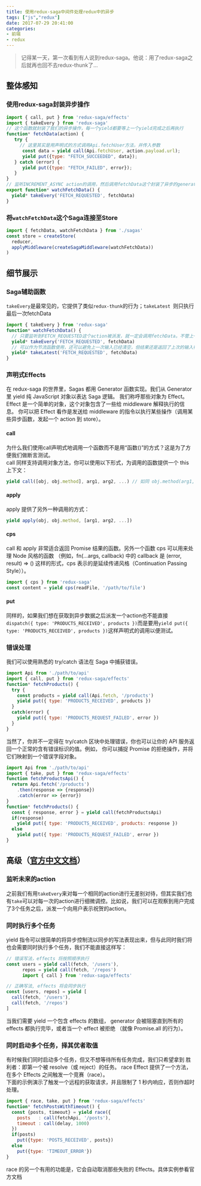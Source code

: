```yaml
---
title: 使用redux-saga中间件处理redux中的异步
tags: ["js","redux"]
date: 2017-07-29 20:41:00
categories:
- 前端
- redux
---
```

> 记得某一天，第一次看到有人说到redux-saga。他说：用了redux-saga之后就再也回不去redux-thunk了...

<!-- more -->
## 整体感知
### 使用redux-saga封装异步操作
```js
import { call, put } from 'redux-saga/effects'
import { takeEvery } from 'redux-saga'
// 这个函数就封装了我们的异步操作，每一个yield都要等上一个yield完成之后再执行
function* fetchData(action) {
   try {
     // 这里其实是用声明式的方式调用Api.fetchUser方法，并传入参数
      const data = yield call(Api.fetchUser, action.payload.url);
      yield put({type: "FETCH_SUCCEEDED", data});
   } catch (error) {
      yield put({type: "FETCH_FAILED", error});
   }
}
// 监听INCREMENT_ASYNC action的调用，然后调用fetchData这个封装了异步的generate函数
export function* watchFetchData() {
  yield* takeEvery('FETCH_REQUESTED', fetchData)
}
```

### 将`watchFetchData`这个Saga连接至Store
```js
import { fetchData, watchFetchData } from './sagas'
const store = createStore(
  reducer,
  applyMiddleware(createSagaMiddleware(watchFetchData))
)
```

## 细节展示
### Saga辅助函数
`takeEvery`是最常见的，它提供了类似`redux-thunk`的行为；`takeLatest `则只执行最后一次fetchData
```js
import { takeEvery } from 'redux-saga'
function* watchFetchData() {
  // 只要监听到FETCH_REQUESTED这个action被派发，就一定会调用fetchData。不管上一次的fetchData有没有完成
  yield* takeEvery('FETCH_REQUESTED', fetchData)
  // 可以作为节流函数使用，还可以避免上一次输入已经清空，但结果还是返回了上次的输入得到的结果
  yield* takeLatest('FETCH_REQUESTED', fetchData)
}
```

### 声明式Effects
在 redux-saga 的世界里，Sagas 都用 Generator 函数实现。我们从 Generator 里 yield 纯 JavaScript 对象以表达 Saga 逻辑。 我们称呼那些对象为 Effect。Effect 是一个简单的对象，这个对象包含了一些给 middleware 解释执行的信息。 你可以把 Effect 看作是发送给 middleware 的指令以执行某些操作（调用某些异步函数，发起一个 action 到 store）。
#### call
为什么我们使用call声明式地调用一个函数而不是用“函数()”的方式？这是为了方便我们做断言测试。  
call 同样支持调用对象方法，你可以使用以下形式，为调用的函数提供一个 this 上下文：  
```js
yield call([obj, obj.method], arg1, arg2, ...) // 如同 obj.method(arg1, arg2 ...)
```   

#### apply
apply 提供了另外一种调用的方式：    
```js
yield apply(obj, obj.method, [arg1, arg2, ...])
```
#### cps
call 和 apply 非常适合返回 Promise 结果的函数。另外一个函数 cps 可以用来处理 Node 风格的函数 （例如，fn(...args, callback) 中的 callback 是 (error, result) => () 这样的形式，cps 表示的是延续传递风格（Continuation Passing Style））。
```js
import { cps } from 'redux-saga'
const content = yield cps(readFile, '/path/to/file')
```
#### put
同样的，如果我们想在获取到异步数据之后派发一个action也不能直接`dispatch({ type: 'PRODUCTS_RECEIVED', products })`而是要用`yield put({ type: 'PRODUCTS_RECEIVED', products })`这样声明式的调用以便测试。  

### 错误处理
我们可以使用熟悉的 try/catch 语法在 Saga 中捕获错误。
```js
import Api from './path/to/api'
import { call, put } from 'redux-saga/effects'
function* fetchProducts() {
  try {
    const products = yield call(Api.fetch, '/products')
    yield put({ type: 'PRODUCTS_RECEIVED', products })
  }
  catch(error) {
    yield put({ type: 'PRODUCTS_REQUEST_FAILED', error })
  }
}
```
当然了，你并不一定得在 try/catch 区块中处理错误，你也可以让你的 API 服务返回一个正常的含有错误标识的值。例如， 你可以捕捉 Promise 的拒绝操作，并将它们映射到一个错误字段对象。  
```js
import Api from './path/to/api'
import { take, put } from 'redux-saga/effects'
function fetchProductsApi() {
  return Api.fetch('/products')
    .then(response => {response})
    .catch(error => {error})
}
function* fetchProducts() {
  const { response, error } = yield call(fetchProductsApi)
  if(response)
    yield put({ type: 'PRODUCTS_RECEIVED', products: response })
  else
    yield put({ type: 'PRODUCTS_REQUEST_FAILED', error })
}
```

## 高级（[官方中文文档](http://leonshi.com/redux-saga-in-chinese/docs/advanced/FutureActions.html)）
### 监听未来的action
之前我们有用`takeEvery`来对每一个相同的action进行无差别对待，但其实我们也有`take`可以对每一次的action进行细微调控。比如说，我们可以在观察到用户完成了3个任务之后，派发一个向用户表示祝贺的action。  

### 同时执行多个任务
yield 指令可以很简单的将异步控制流以同步的写法表现出来，但与此同时我们将也会需要同时执行多个任务，我们不能直接这样写：
```js
// 错误写法，effects 将按照顺序执行
const users = yield call(fetch, '/users'),
      repos = yield call(fetch, '/repos')
      import { call } from 'redux-saga/effects'

// 正确写法, effects 将会同步执行
const [users, repos] = yield [
  call(fetch, '/users'),
  call(fetch, '/repos')
]
```
当我们需要 yield 一个包含 effects 的数组， generator 会被阻塞直到所有的 effects 都执行完毕，或者当一个 effect 被拒绝 （就像 Promise.all 的行为）。  

### 同时启动多个任务，择其优者取值
有时候我们同时启动多个任务，但又不想等待所有任务完成，我们只希望拿到 胜利者：即第一个被 resolve（或 reject）的任务。 race Effect 提供了一个方法，在多个 Effects 之间触发一个竞赛（race）。  
下面的示例演示了触发一个远程的获取请求，并且限制了 1 秒内响应，否则作超时处理。  
```js
import { race, take, put } from 'redux-saga/effects'
function* fetchPostsWithTimeout() {
  const {posts, timeout} = yield race({
    posts   : call(fetchApi, '/posts'),
    timeout : call(delay, 1000)
  })
  if(posts)
    put({type: 'POSTS_RECEIVED', posts})
  else
    put({type: 'TIMEOUT_ERROR'})
}
```
race 的另一个有用的功能是，它会自动取消那些失败的 Effects。具体实例参看官方文档
